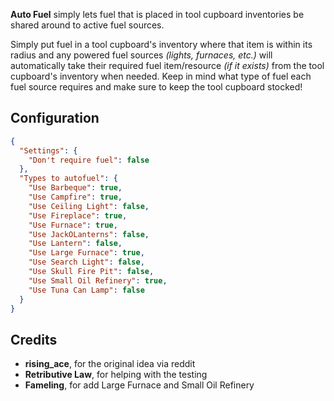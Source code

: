**Auto Fuel** simply lets fuel that is placed in tool cupboard inventories be shared around to active fuel sources.

Simply put fuel in a tool cupboard's inventory where that item is within its radius and any powered fuel sources *(lights, furnaces, etc.)* will automatically take their required fuel item/resource *(if it exists)* from the tool cupboard's inventory when needed. Keep in mind what type of fuel each fuel source requires and make sure to keep the tool cupboard stocked!

## Configuration

```json
{
  "Settings": {
    "Don't require fuel": false
  },
  "Types to autofuel": {
    "Use Barbeque": true,
    "Use Campfire": true,
    "Use Ceiling Light": false,
    "Use Fireplace": true,
    "Use Furnace": true,
    "Use JackOLanterns": false,
    "Use Lantern": false,
    "Use Large Furnace": true,
    "Use Search Light": false,
    "Use Skull Fire Pit": false,
    "Use Small Oil Refinery": true,
    "Use Tuna Can Lamp": false
  }
}
```

## Credits

- **rising_ace**, for the original idea via reddit
- **Retributive Law**, for helping with the testing
- **Fameling**, for add Large Furnace and Small Oil Refinery
